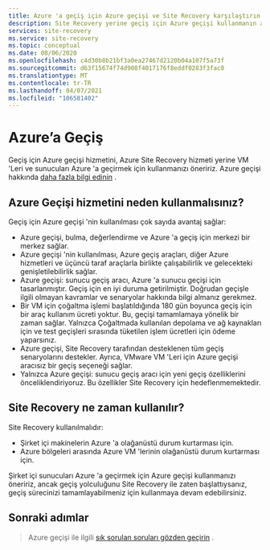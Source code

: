 ```yaml
---
title: Azure 'a geçiş için Azure geçişi ve Site Recovery karşılaştırın
description: Site Recovery yerine geçiş için Azure geçişi kullanmanın avantajlarını özetler.
services: site-recovery
ms.service: site-recovery
ms.topic: conceptual
ms.date: 08/06/2020
ms.openlocfilehash: c4d30b8b21bf3a0ea27467d2120b04a107f5a73f
ms.sourcegitcommit: d63f15674f74d908f4017176f8eddf0283f3fac8
ms.translationtype: MT
ms.contentlocale: tr-TR
ms.lasthandoff: 04/07/2021
ms.locfileid: "106581402"
---
```

# <a name="migrating-to-azure"></a>Azure’a Geçiş

Geçiş için Azure geçişi hizmetini, Azure Site Recovery hizmeti yerine VM 'Leri ve sunucuları Azure 'a geçirmek için kullanmanızı öneririz. Azure geçişi hakkında [daha fazla bilgi edinin](../migrate/migrate-services-overview.md) .


## <a name="why-use-azure-migrate"></a>Azure Geçişi hizmetini neden kullanmalısınız?

Geçiş için Azure geçişi 'nin kullanılması çok sayıda avantaj sağlar:
 
 
- Azure geçişi, bulma, değerlendirme ve Azure 'a geçiş için merkezi bir merkez sağlar.
- Azure geçişi 'nin kullanılması, Azure geçiş araçları, diğer Azure hizmetleri ve üçüncü taraf araçlarla birlikte çalışabilirlik ve gelecekteki genişletilebilirlik sağlar.
- Azure geçişi: sunucu geçiş aracı, Azure 'a sunucu geçişi için tasarlanmıştır. Geçiş için en iyi duruma getirilmiştir. Doğrudan geçişle ilgili olmayan kavramlar ve senaryolar hakkında bilgi almanız gerekmez. 
- Bir VM için çoğaltma işlemi başlatıldığında 180 gün boyunca geçiş için bir araç kullanım ücreti yoktur. Bu, geçişi tamamlamaya yönelik bir zaman sağlar. Yalnızca Çoğaltmada kullanılan depolama ve ağ kaynakları için ve test geçişleri sırasında tüketilen işlem ücretleri için ödeme yaparsınız.
- Azure geçişi, Site Recovery tarafından desteklenen tüm geçiş senaryolarını destekler. Ayrıca, VMware VM 'Leri için Azure geçişi aracısız bir geçiş seçeneği sağlar.
- Yalnızca Azure geçişi: sunucu geçiş aracı için yeni geçiş özelliklerini önceliklendiriyoruz. Bu özellikler Site Recovery için hedeflenmemektedir.

## <a name="when-to-use-site-recovery"></a>Site Recovery ne zaman kullanılır?

Site Recovery kullanılmalıdır:

- Şirket içi makinelerin Azure 'a olağanüstü durum kurtarması için.
- Azure bölgeleri arasında Azure VM 'lerinin olağanüstü durum kurtarması için.

Şirket içi sunucuları Azure 'a geçirmek için Azure geçişi kullanmanızı öneririz, ancak geçiş yolculuğunu Site Recovery ile zaten başlattıysanız, geçiş sürecinizi tamamlayabilmeniz için kullanmaya devam edebilirsiniz.  

## <a name="next-steps"></a>Sonraki adımlar

> Azure geçişi ile ilgili [sık sorulan soruları gözden geçirin](../migrate/resources-faq.md) .
